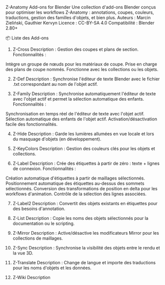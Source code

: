 Z-Anatomy Add-ons for Blender
Une collection d'add-ons Blender conçus pour optimiser les workflows Z-Anatomy : annotations, coupes, couleurs, traductions, gestion des familles d'objets, et bien plus.
Auteurs : Marcin Zieliński, Gauthier Kervyn
Licence : CC-BY-SA 4.0
Compatibilité : Blender 2.80+

📦 Liste des Add-ons
1. Z-Cross
Description : Gestion des coupes et plans de section.
Fonctionnalités :

Intègre un groupe de nœuds pour les matériaux de coupe.
Prise en charge des plans de coupe nommés.
Fonctionne avec les collections ou les objets.


2. Z-Def
Description : Synchronise l'éditeur de texte Blender avec le fichier .txt correspondant au nom de l'objet actif.

3. Z-Family
Description : Synchronise automatiquement l'éditeur de texte avec l'objet actif et permet la sélection automatique des enfants.
Fonctionnalités :

Synchronisation en temps réel de l'éditeur de texte avec l'objet actif.
Sélection automatique des enfants de l'objet actif.
Activation/désactivation facile des fonctionnalités.


4. Z-Hide
Description : Garde les lumières allumées en vue locale et lors du masquage d'objets (en développement).

5. Z-KeyColors
Description : Gestion des couleurs clés pour les objets et collections.

6. Z-Label
Description : Crée des étiquettes à partir de zéro : texte + lignes de connexion.
Fonctionnalités :

Création automatique d'étiquettes à partir de maillages sélectionnés.
Positionnement automatique des étiquettes au-dessus des sommets sélectionnés.
Conversion des transformations de position en delta pour les workflows d'animation.
Contrôle de la sélection des lignes associées.


7. Z-Label2
Description : Convertit des objets existants en étiquettes pour des besoins d'annotation.

8. Z-List
Description : Copie les noms des objets sélectionnés pour la documentation ou le scripting.

9. Z-Mirror
Description : Active/désactive les modificateurs Mirror pour les collections de maillages.

10. Z-Sync
Description : Synchronise la visibilité des objets entre le rendu et la vue 3D.

11. Z-Translate
Description : Change de langue et importe des traductions pour les noms d'objets et les données.

12. Z-Wiki
Description